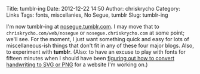 Title: tumblr-ing
Date: 2012-12-22 14:50
Author: chriskrycho
Category: Links
Tags: fonts, miscellanies, No Segue, tumblr
Slug: tumblr-ing

I'm now tumblr-ing at [nosegue.tumblr.com][]. I may move that to
`chriskrycho.com/web/nosegue` or `nosegue.chriskrycho.com` at some
point; we'll see. For the moment, I just want something quick and easy
for lots of miscellaneous-ish things that don't fit in any of these four
major blogs. Also, to experiment with **tumblr**. (Also: to have an
excuse to play with fonts for fifteen minutes when I should have been
[figuring out how to convert handwriting to SVG or PNG][] for a website
I'm working on.)

  [nosegue.tumblr.com]: http://nosegue.tumblr.com/
  [figuring out how to convert handwriting to SVG or PNG]: https://www.google.com/search?q=scan+handwriting+to+svg&oq=scan+handwriting+to+svg
